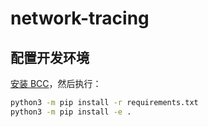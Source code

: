 # network-tracing

## 配置开发环境

[安装 BCC](https://github.com/iovisor/bcc/blob/master/INSTALL.md)，然后执行：

```bash
python3 -m pip install -r requirements.txt
python3 -m pip install -e .
```
